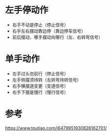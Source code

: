

# 左手停动作
 * 右手不动是停止（停止信号）
 * 右手左右摆动靠边停（靠边停车信号）
 * 前后摆动，哪手摆动向哪行（左、右转弯信号）
 
# 单手动作
 * 左手过头勿前行（停止信号）
 * 左手侧摆须待转（左转弯待转信号）
 * 右手横摆道变更（变道信号）
 * 右手下摆是慢行（慢行信号）

# 参考
https://www.toutiao.com/i6479951930826162701/
